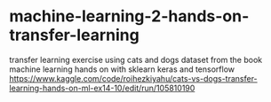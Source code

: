 # machine-learning-2-hands-on-transfer-learning
transfer learning exercise using cats and dogs dataset from the book machine learning hands on with sklearn keras and tensorflow
https://www.kaggle.com/code/roihezkiyahu/cats-vs-dogs-transfer-learning-hands-on-ml-ex14-10/edit/run/105810190
